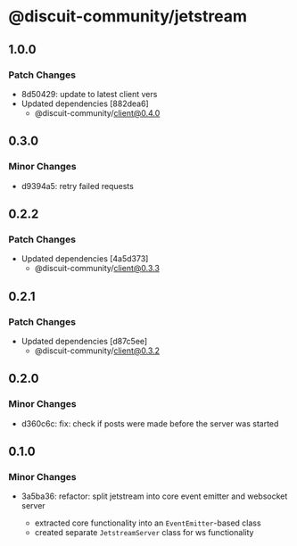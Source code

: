 # @discuit-community/jetstream

## 1.0.0

### Patch Changes

- 8d50429: update to latest client vers
- Updated dependencies [882dea6]
  - @discuit-community/client@0.4.0

## 0.3.0

### Minor Changes

- d9394a5: retry failed requests

## 0.2.2

### Patch Changes

- Updated dependencies [4a5d373]
  - @discuit-community/client@0.3.3

## 0.2.1

### Patch Changes

- Updated dependencies [d87c5ee]
  - @discuit-community/client@0.3.2

## 0.2.0

### Minor Changes

- d360c6c: fix: check if posts were made before the server was started

## 0.1.0

### Minor Changes

- 3a5ba36: refactor: split jetstream into core event emitter and websocket server

  - extracted core functionality into an `EventEmitter`-based class
  - created separate `JetstreamServer` class for ws functionality
